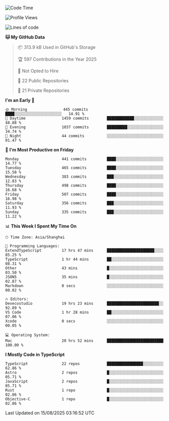 <!--START_SECTION:waka-->
![Code Time](http://img.shields.io/badge/Code%20Time-3%2C966%20hrs%2010%20mins-blue)

![Profile Views](http://img.shields.io/badge/Profile%20Views-0-blue)

![Lines of code](https://img.shields.io/badge/From%20Hello%20World%20I%27ve%20Written-3.2%20million%20lines%20of%20code-blue)

**🐱 My GitHub Data** 

> 📦 313.9 kB Used in GitHub's Storage 
 > 
> 🏆 597 Contributions in the Year 2025
 > 
> 🚫 Not Opted to Hire
 > 
> 📜 22 Public Repositories 
 > 
> 🔑 21 Private Repositories 
 > 
**I'm an Early 🐤** 

```text
🌞 Morning                445 commits         ████░░░░░░░░░░░░░░░░░░░░░   14.91 % 
🌆 Daytime                1459 commits        ████████████░░░░░░░░░░░░░   48.88 % 
🌃 Evening                1037 commits        █████████░░░░░░░░░░░░░░░░   34.74 % 
🌙 Night                  44 commits          ░░░░░░░░░░░░░░░░░░░░░░░░░   01.47 % 
```
📅 **I'm Most Productive on Friday** 

```text
Monday                   441 commits         ████░░░░░░░░░░░░░░░░░░░░░   14.77 % 
Tuesday                  465 commits         ████░░░░░░░░░░░░░░░░░░░░░   15.58 % 
Wednesday                383 commits         ███░░░░░░░░░░░░░░░░░░░░░░   12.83 % 
Thursday                 498 commits         ████░░░░░░░░░░░░░░░░░░░░░   16.68 % 
Friday                   507 commits         ████░░░░░░░░░░░░░░░░░░░░░   16.98 % 
Saturday                 356 commits         ███░░░░░░░░░░░░░░░░░░░░░░   11.93 % 
Sunday                   335 commits         ███░░░░░░░░░░░░░░░░░░░░░░   11.22 % 
```


📊 **This Week I Spent My Time On** 

```text
🕑︎ Time Zone: Asia/Shanghai

💬 Programming Languages: 
ExtendTypeScript         17 hrs 47 mins      █████████████████████░░░░   85.25 % 
TypeScript               1 hr 44 mins        ██░░░░░░░░░░░░░░░░░░░░░░░   08.31 % 
Other                    43 mins             █░░░░░░░░░░░░░░░░░░░░░░░░   03.50 % 
JSON5                    35 mins             █░░░░░░░░░░░░░░░░░░░░░░░░   02.87 % 
Markdown                 0 secs              ░░░░░░░░░░░░░░░░░░░░░░░░░   00.02 % 

🔥 Editors: 
Devecostudio             19 hrs 23 mins      ███████████████████████░░   92.89 % 
VS Code                  1 hr 28 mins        ██░░░░░░░░░░░░░░░░░░░░░░░   07.06 % 
Xcode                    0 secs              ░░░░░░░░░░░░░░░░░░░░░░░░░   00.05 % 

💻 Operating System: 
Mac                      20 hrs 52 mins      █████████████████████████   100.00 % 
```

**I Mostly Code in TypeScript** 

```text
TypeScript               22 repos            ████████████████░░░░░░░░░   62.86 % 
Astro                    2 repos             █░░░░░░░░░░░░░░░░░░░░░░░░   05.71 % 
JavaScript               2 repos             █░░░░░░░░░░░░░░░░░░░░░░░░   05.71 % 
Rust                     1 repo              █░░░░░░░░░░░░░░░░░░░░░░░░   02.86 % 
Objective-C              1 repo              █░░░░░░░░░░░░░░░░░░░░░░░░   02.86 % 
```




 Last Updated on 15/08/2025 03:16:52 UTC
<!--END_SECTION:waka-->